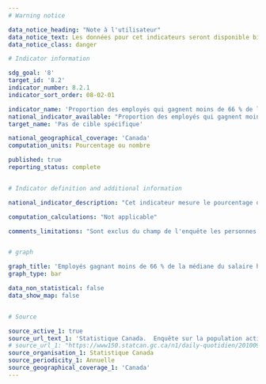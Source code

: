 ```yaml
---
# Warning notice

data_notice_heading: "Note à l'utilisateur"
data_notice_text: Les données pour cet indicateurs seront disponible bientôt, et seront ajouter à ce moment.
data_notice_class: danger

# Indicator information

sdg_goal: '8'
target_id: '8.2'
indicator_number: 8.2.1
indicator_sort_order: 08-02-01

indicator_name: 'Proportion des employés qui gagnent moins de 66 % de la médiane du salaire horaire des employés permanents à temps plein'
national_indicator_available: "Proportion des employés qui gagnent moins de 66 % de la médiane du salaire horaire des employés permanents à temps plein"
target_name: 'Pas de cible spécifique'

national_geographical_coverage: 'Canada'
computation_units: Pourcentage ou nombre

published: true
reporting_status: complete


# Indicator definition and additional information

national_indicator_description: "Cet indicateur mesure le pourcentage des employés qui gagnent moins du deux tiers de la médiane du salaire horaire des employés permanents à temps plein." 

computation_calculations: "Not applicable"

comments_limitations: "Sont exclus du champ de l'enquête les personnes qui vivent dans les réserves et dans d'autres peuplements autochtones des provinces, les membres à temps plein des Forces armées canadiennes, les pensionnaires d'établissements institutionnels et les ménages situés dans des régions extrêmement éloignées où la densité de population est très faible."


# graph

graph_title: 'Employés gagnant moins de 66 % de la médiane du salaire horaire des employés permanents à temps plein'
graph_type: bar

data_non_statistical: false
data_show_map: false


# Source

source_active_1: true
source_url_text_1: 'Statistique Canada.  Enquête sur la population active. Totalisation personnalisée'
# source_url_1: "https://www150.statcan.gc.ca/n1/daily-quotidien/201009/dq201009a-eng.htm"
source_organisation_1: Statistique Canada
source_periodicity_1: Annuelle
source_geographical_coverage_1: 'Canada'
---
```

